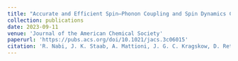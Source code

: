 ```yaml
---
title: "Accurate and Efficient Spin–Phonon Coupling and Spin Dynamics Calculations for Molecular Solids"
collection: publications
date: 2023-09-11
venue: 'Journal of the American Chemical Society'
paperurl: 'https://pubs.acs.org/doi/10.1021/jacs.3c06015'
citation: 'R. Nabi, J. K. Staab, A. Mattioni, J. G. C. Kragskow, D. Reta, J. M. Skelton and N. F. Chilton, <i>J. Am. Chem. Soc.</i>, 2023, <b>145</b>, 45, 24558–24567'
---
```

